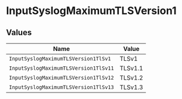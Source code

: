 # InputSyslogMaximumTLSVersion1


## Values

| Name                                  | Value                                 |
| ------------------------------------- | ------------------------------------- |
| `InputSyslogMaximumTLSVersion1TlSv1`  | TLSv1                                 |
| `InputSyslogMaximumTLSVersion1TlSv11` | TLSv1.1                               |
| `InputSyslogMaximumTLSVersion1TlSv12` | TLSv1.2                               |
| `InputSyslogMaximumTLSVersion1TlSv13` | TLSv1.3                               |